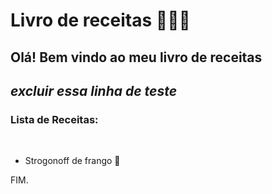 # Livro de receitas 👨🏽‍🍳

## Olá! Bem vindo ao meu livro de receitas 
## *excluir essa linha de teste*
### Lista de Receitas:

<br>

 -  Strogonoff de frango 🍗
 
FIM.

